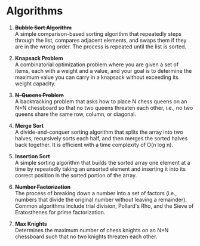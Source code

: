 # Algorithms

1. ~~**Bubble Sort Algorithm**~~  
   A simple comparison-based sorting algorithm that repeatedly steps through the list, compares adjacent elements, and swaps them if they are in the wrong order. The process is repeated until the list is sorted.

2. **Knapsack Problem**  
   A combinatorial optimization problem where you are given a set of items, each with a weight and a value, and your goal is to determine the maximum value you can carry in a knapsack without exceeding its weight capacity.

3. ~~**N-Queens Problem**~~  
   A backtracking problem that asks how to place N chess queens on an N×N chessboard so that no two queens threaten each other, i.e., no two queens share the same row, column, or diagonal.

4. **Merge Sort**  
   A divide-and-conquer sorting algorithm that splits the array into two halves, recursively sorts each half, and then merges the sorted halves back together. It is efficient with a time complexity of O(n log n).

5. **Insertion Sort**  
   A simple sorting algorithm that builds the sorted array one element at a time by repeatedly taking an unsorted element and inserting it into its correct position in the sorted portion of the array.

6. ~~**Number Factorization**~~  
   The process of breaking down a number into a set of factors (i.e., numbers that divide the original number without leaving a remainder). Common algorithms include trial division, Pollard's Rho, and the Sieve of Eratosthenes for prime factorization.

7. **Max Knights**  
   Determines the maximum number of chess knights on an N×N chessboard such that no two knights threaten each other.
